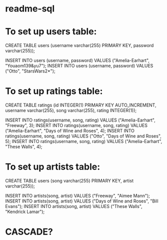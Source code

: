 # readme-sql

# To set up users table: 

CREATE TABLE users (username varchar(255) PRIMARY KEY, 
    password varchar(255));

INSERT INTO users (username, password) VALUES ("Amelia-Earhart",  "Youaom139&yu7");
INSERT INTO users (username, password) VALUES ("Otto",  "StarsWars2*");


# To set up ratings table: 

CREATE TABLE ratings (id INTEGER(1) PRIMARY KEY AUTO_INCREMENT,
    username varchar(255),
    song varchar(255),
    rating INTEGER(1));

INSERT INTO ratings(username, song, rating) VALUES ("Amelia-Earhart",  "Freeway", 3); 
INSERT INTO ratings(username, song, rating) VALUES ("Amelia-Earhart",  "Days of Wine and Roses", 4); 
INSERT INTO ratings(username, song, rating) VALUES ("Otto",  "Days of Wine and Roses", 5); 
INSERT INTO ratings(username, song, rating) VALUES ("Amelia-Earhart",  "These Walls", 4); 

# To set up artists table: 

CREATE TABLE users (song varchar(255) PRIMARY KEY, 
    artist varchar(255));

INSERT INTO artists(song, artist) VALUES ("Freeway", "Aimee Mann"); 
INSERT INTO artists(song, artist) VALUES ("Days of Wine and Roses",  "Bill Evans"); 
INSERT INTO artists(song, artist) VALUES ("These Walls", "Kendrick Lamar"); 

# CASCADE?